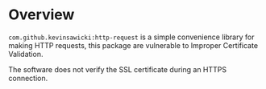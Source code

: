 # Overview

`com.github.kevinsawicki:http-request` is a simple convenience library for making HTTP requests, this package are vulnerable to Improper Certificate Validation.

The software does not verify the SSL certificate during an HTTPS connection.
